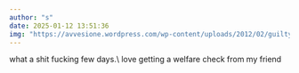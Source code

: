 ```yaml
---
author: "s"
date: 2025-01-12 13:51:36
img: "https://avvesione.wordpress.com/wp-content/uploads/2012/02/guilty_crown-18-shu-depressed-memories_of_his_arm-glow.jpg"
---
```


what a shit fucking few days.\\
love getting a welfare check from my friend

